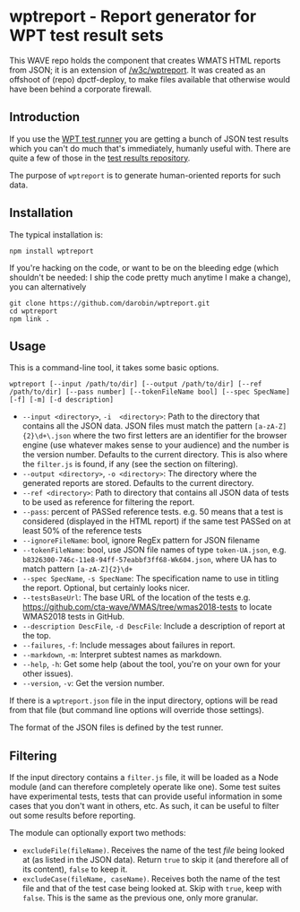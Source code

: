 # wptreport - Report generator for WPT test result sets

This WAVE repo holds the component that creates WMATS HTML reports from JSON; it is an extension of [/w3c/wptreport](https://github.com/w3c/wptreport).  It was created as an offshoot of (repo) dpctf-deploy, to make files available that otherwise would have been behind a corporate firewall.

## Introduction

If you use the [WPT test runner](http://w3c-test.org/tools/runner/index.html) you are getting a 
bunch of JSON test results which you can't do much that's immediately, humanly useful with. There
are quite a few of those in the [test results repository](https://github.com/w3c/test-results/).

The purpose of `wptreport` is to generate human-oriented reports for such data.

## Installation

The typical installation is:

    npm install wptreport

If you're hacking on the code, or want to be on the bleeding edge (which shouldn't be needed: I ship
the code pretty much anytime I make a change), you can alternatively

    git clone https://github.com/darobin/wptreport.git
    cd wptreport
    npm link .

## Usage

This is a command-line tool, it takes some basic options.

`wptreport [--input /path/to/dir] [--output /path/to/dir] [--ref /path/to/dir] [--pass number] [--tokenFileName bool] [--spec SpecName] [-f] [-m] [-d description]`

* `--input <directory>`, `-i  <directory>`: Path to the directory that contains all the JSON data. 
  JSON files must match the pattern `[a-zA-Z]{2}\d+\.json` where the two first letters are an identifier 
  for the browser engine (use whatever makes sense to your audience) and the number is the version 
  number. Defaults to the current directory. This is also where the `filter.js` is found, if any 
  (see the section on filtering).
* `--output <directory>`, `-o <directory>`: The directory where the generated reports are stored.
  Defaults to the current directory.
* `--ref <directory>`: Path to directory that contains all JSON data of tests to be used as
  reference for filtering the report.
* `--pass`: percent of PASSed reference tests. e.g. 50 means that a test is considered 
  (displayed in the HTML report) if the same test PASSed on at least 50% of the reference tests
* `--ignoreFileName`: bool, ignore RegEx pattern for JSON filename
* `--tokenFileName`: bool, use JSON file names of type `token-UA.json`,
  e.g. `b8326300-746c-11e8-94ff-57eabbf3ff68-Wk604.json`, where UA has to match pattern `[a-zA-Z]{2}\d+`
* `--spec SpecName`, `-s SpecName`: The specification name to use in titling the report. Optional, 
  but certainly looks nicer.
* `--testsBaseUrl`: The base URL of the location of the tests e.g. https://github.com/cta-wave/WMAS/tree/wmas2018-tests to locate WMAS2018 tests in GitHub.
* `--description DescFile`, `-d DescFile`: Include a description of report at the top.
* `--failures`, `-f`: Include messages about failures in report.
* `--markdown`, `-m`: Interpret subtest names as markdown.
* `--help`, `-h`: Get some help (about the tool, you're on your own for your other issues).
* `--version`, `-v`: Get the version number.

If there is a `wptreport.json` file in the input directory, options will be read from that file
(but command line options will override those settings).

The format of the JSON files is defined by the test runner.

## Filtering

If the input directory contains a `filter.js` file, it will be loaded as a Node module (and can 
therefore completely operate like one). Some test suites have experimental tests, tests that can
provide useful information in some cases that you don't want in others, etc. As such, it can be 
useful to filter out some results before reporting.

The module can optionally export two methods:

* `excludeFile(fileName)`. Receives the name of the test *file* being looked at (as listed in the 
  JSON data). Return `true` to skip it (and therefore all of its content), `false` to keep it.
* `excludeCase(fileName, caseName)`. Receives both the name of the test file and that of the test
  case being looked at. Skip with `true`, keep with `false`. This is the same as the previous one,
  only more granular.

